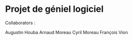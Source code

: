 # Projet de géniel logiciel



Collaborators :

Augustin Houba
Arnaud Moreau
Cyril Moreau
François Vion
